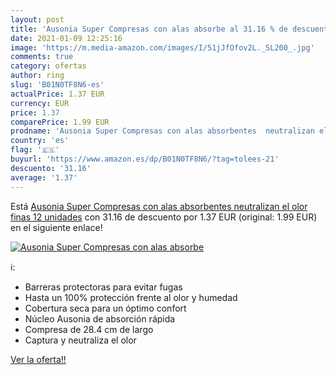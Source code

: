 ```yaml
---
layout: post
title: 'Ausonia Super Compresas con alas absorbe al 31.16 % de descuento'
date: 2021-01-09 12:25:16
image: 'https://m.media-amazon.com/images/I/51jJfOfov2L._SL200_.jpg'
comments: true
category: ofertas
author: ring
slug: 'B01N0TF8N6-es'
actualPrice: 1.37 EUR
currency: EUR
price: 1.37
comparePrice: 1.99 EUR
prodname: 'Ausonia Super Compresas con alas absorbentes  neutralizan el olor  finas  12 unidades'
country: 'es'
flag: '🇪🇸'
buyurl: 'https://www.amazon.es/dp/B01N0TF8N6/?tag=tolees-21'
descuento: '31.16'
average: '1.37'
---
```


Está [Ausonia Super Compresas con alas absorbentes  neutralizan el olor  finas  12 unidades](https://www.amazon.es/dp/B01N0TF8N6/?tag=tolees-21) con 31.16 de descuento por 1.37 EUR (original: 1.99 EUR) en el siguiente enlace!

[![Ausonia Super Compresas con alas absorbe](https://m.media-amazon.com/images/I/51jJfOfov2L._SL200_.jpg)](https://www.amazon.es/dp/B01N0TF8N6/?tag=tolees-21)

ℹ️:

- Barreras protectoras para evitar fugas
- Hasta un 100% protección frente al olor y humedad
- Cobertura seca para un óptimo confort
- Núcleo Ausonia de absorción rápida
- Compresa de 28.4 cm de largo
- Captura y neutraliza el olor

[Ver la oferta!!](https://www.amazon.es/dp/B01N0TF8N6/?tag=tolees-21)
